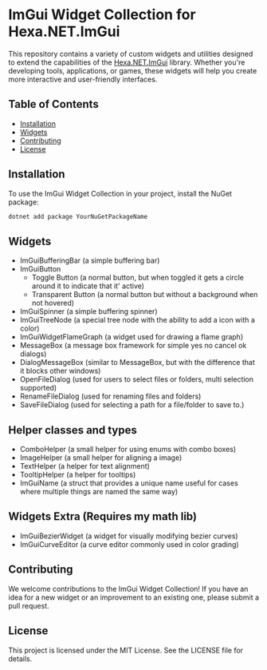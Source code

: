 # ImGui Widget Collection for Hexa.NET.ImGui

This repository contains a variety of custom widgets and utilities designed to extend the capabilities of the [Hexa.NET.ImGui](https://github.com/HexaEngine/Hexa.NET.ImGui) library. Whether you're developing tools, applications, or games, these widgets will help you create more interactive and user-friendly interfaces.

## Table of Contents

- [Installation](#installation)
- [Widgets](#widgets)
- [Contributing](#contributing)
- [License](#license)

## Installation

To use the ImGui Widget Collection in your project, install the NuGet package:

```sh
dotnet add package YourNuGetPackageName
```

## Widgets
- ImGuiBufferingBar (a simple buffering bar)
- ImGuiButton
  - Toggle Button (a normal button, but when toggled it gets a circle around it to indicate that it' active)
  - Transparent Button (a normal button but without a background when not hovered)
- ImGuiSpinner (a simple buffering spinner)
- ImGuiTreeNode (a special tree node with the ability to add a icon with a color)
- ImGuiWidgetFlameGraph (a widget used for drawing a flame graph)
- MessageBox (a message box framework for simple yes no cancel ok dialogs)
- DialogMessageBox (similar to MessageBox, but with the difference that it blocks other windows)
- OpenFileDialog (used for users to select files or folders, multi selection supported)
- RenameFileDialog (used for renaming files and folders)
- SaveFileDialog (used for selecting a path for a file/folder to save to.)

## Helper classes and types
- ComboHelper (a small helper for using enums with combo boxes)
- ImageHelper (a small helper for aligning a image)
- TextHelper (a helper for text alignment)
- TooltipHelper (a helper for tooltips)
- ImGuiName (a struct that provides a unique name useful for cases where multiple things are named the same way)

## Widgets Extra (Requires my math lib)
- ImGuiBezierWidget (a widget for visually modifying bezier curves)
- ImGuiCurveEditor (a curve editor commonly used in color grading)

## Contributing

We welcome contributions to the ImGui Widget Collection! If you have an idea for a new widget or an improvement to an existing one, please submit a pull request.

## License

This project is licensed under the MIT License. See the LICENSE file for details.

